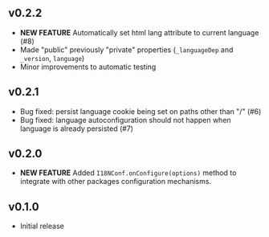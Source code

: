 ## v0.2.2

* **NEW FEATURE** Automatically set html lang attribute to current language (#8)
* Made "public" previously "private" properties (```_languageDep``` and ```_version```, ```language```)
* Minor improvements to automatic testing

## v0.2.1

* Bug fixed: persist language cookie being set on paths other than "/" (#6)
* Bug fixed: language autoconfiguration should not happen when language is already persisted (#7) 

## v0.2.0

* **NEW FEATURE** Added ```I18NConf.onConfigure(options)``` method to integrate with other packages configuration mechanisms.

## v0.1.0

* Initial release


